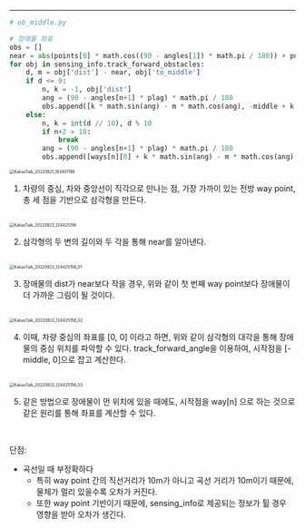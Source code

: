 



---

```python
# ob_middle.py

# 장애물 좌표
obs = []
near = abs(points[0] * math.cos((90 - angles[1]) * math.pi / 180)) + points[1] * math.cos(bo[1] * math.pi / 180)
for obj in sensing_info.track_forward_obstacles:
    d, m = obj['dist'] - near, obj['to_middle']
    if d <= 0:
        n, k = -1, obj['dist']
        ang = (90 - angles[n+1] * plag) * math.pi / 180
        obs.append([k * math.sin(ang) - m * math.cos(ang), -middle + k * math.cos(ang) + m * math.sin(ang)])
    else:
        n, k = int(d // 10), d % 10
        if n+2 > 10:
            break
        ang = (90 - angles[n+1] * plag) * math.pi / 180
        obs.append([ways[n][0] + k * math.sin(ang) - m * math.cos(ang), ways[n][1] + k * math.cos(ang) + m * math.sin(ang)])
```



<img src="https://user-images.githubusercontent.com/89068148/185785952-09ae9304-9911-41d3-a327-22c6cab131e3.jpg" alt="KakaoTalk_20220821_183401198" style="zoom:50%;" />

1. 차량의 중심, 차와 중앙선이 직각으로 만나는 점, 가장 가까이 있는 전방 way point, 총 세 점을 기반으로 삼각형을 만든다.

<br>

<img src="https://user-images.githubusercontent.com/95673624/185834613-9a288550-abc1-46f4-b5f4-b9f0181d0f2a.jpg" alt="KakaoTalk_20220822_124425156" style="zoom:50%;" />

2. 삼각형의 두 변의 길이와 두 각을 통해 near를 알아낸다.

<br>

<img src="https://user-images.githubusercontent.com/95673624/185834663-ffb3308c-bc34-4455-8a0f-896e5c940631.jpg" alt="KakaoTalk_20220822_124425156_01" style="zoom:50%;" />

3. 장애물의 dist가 near보다 작을 경우, 위와 같이 첫 번째 way point보다 장애물이 더 가까운 그림이 될 것이다.

<br>

<img src="https://user-images.githubusercontent.com/95673624/185834696-2b182dd3-5934-40de-8834-80da65b32226.jpg" alt="KakaoTalk_20220822_124425156_02" style="zoom:50%;" />

4. 이때, 차량 중심의 좌표를 [0, 0] 이라고 하면, 위와 같이 삼각형의 대각을 통해 장애물의 중심 위치를 파악할 수 있다. track_forward_angle을 이용하여, 시작점을 [-middle, 0]으로 잡고 계산한다.

<br>

<img src="https://user-images.githubusercontent.com/95673624/185834740-56f8f9bb-3d73-40b3-aa7b-32ff385fd527.jpg" alt="KakaoTalk_20220822_124425156_03" style="zoom:50%;" />

5. 같은 방법으로 장애물이 먼 위치에 있을 때에도, 시작점을 way[n] 으로 하는 것으로 같은 원리를 통해 좌표를 계산할 수 있다.

<br>

단점:

- 곡선일 때 부정확하다
  - 특히 way point 간의 직선거리가 10m가 아니고 곡선 거리가 10m이기 때문에, 물체가 멀리 있을수록 오차가 커진다.
  - 또한 way point 기반이기 때문에, sensing_info로 제공되는 정보가 튈 경우 영향을 받아 오차가 생긴다.

